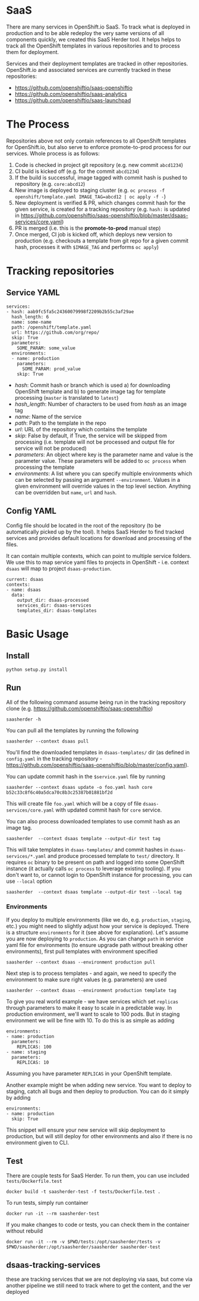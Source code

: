 # SaaS

There are many services in OpenShift.io SaaS. To track what is deployed in production and to be able redeploy the very same versions of all components quickly, we created this SaaS Herder tool. It helps helps to track all the OpenShift templates in various repositories and to process them for deployment.

Services and their deployment templates are tracked in other repositories. OpenShift.io and associated services are currently tracked in these repositories:

* https://github.com/openshiftio/saas-openshiftio
* https://github.com/openshiftio/saas-analytics
* https://github.com/openshiftio/saas-launchpad

# The Process

Repositories above not only contain references to all OpenShift templates for OpenShift.io, but also serve to enforce promote-to-prod process for our services. Whole process is as follows:

1. Code is checked in project git repository (e.g. new commit `abcd1234`)
2. CI build is kicked off (e.g. for the commit `abcd1234`)
3. If the build is successful, image tagged with commit hash is pushed to repository (e.g. `core:abcd12`)
4. New image is deployed to staging cluster (e.g. `oc process -f openshift/template.yaml IMAGE_TAG=abcd12 | oc apply -f -`)
5. New deployment is verified & PR, which changes commit hash for the given service, is created for a tracking repository (e.g. `hash:` is updated in https://github.com/openshiftio/saas-openshiftio/blob/master/dsaas-services/core.yaml)
6. PR is merged (i.e. this is the **promote-to-prod** manual step)
7. Once merged, CI job is kicked off, which deploys new version to production (e.g. checkouts a template from git repo for a given commit hash, processes it with `$IMAGE_TAG` and performs `oc apply`)

# Tracking repositories
## Service YAML

```
services:
- hash: aab9fc5fa5c24360079998f2209b2b55c3af29ae
  hash_length: 6
  name: some-name
  path: /openshift/template.yaml
  url: https://github.com/org/repo/
  skip: True
  parameters:
    SOME_PARAM: some_value
  environments:
  - name: production
    parameters:
      SOME_PARAM: prod_value
    skip: True
```

* *hash*: Commit hash or branch which is used a) for downloading OpenShift template and b) to generate image tag for template processing (`master` is translated to `latest`)
* *hash_length*: Number of characters to be used from *hash* as an image tag
* *name*: Name of the service
* *path*: Path to the template in the repo
* *url*: URL of the repository which contains the template
* *skip*: False by default, if True, the service will be skipped from processing (i.e. template will not be processed and output file for service will not be produced)
* *parameters*: An object where key is the parameter name and value is the parameter value. These parameters will be added to `oc process` when processing the template
* *environments*: A list where you can specify multiple environments which can be selected by passing an argument `--environment`. Values in a given environment will override
  values in the top level section. Anything can be overridden but `name`, `url` and `hash`.

## Config YAML

Config file should be located in the root of the repository (to be automatically picked up by the tool). It helps SaaS Herder to find tracked services and provides default locations for download and processing of the files.

It can contain multiple contexts, which can point to multiple service folders. We use this to map service yaml files to projects in OpenShift - i.e. context `dsaas` will map to project `dsaas-production`. 

```
current: dsaas
contexts:
- name: dsaas
  data:
    output_dir: dsaas-processed
    services_dir: dsaas-services
    templates_dir: dsaas-templates 
```

# Basic Usage

## Install

```
python setup.py install
```

## Run

All of the following command assume being run in the tracking repository clone (e.g. https://github.com/openshiftio/saas-openshiftio)

```
saasherder -h
```

You can pull all the templates by running the following

```
saasherder --context dsaas pull
```

You'll find the downloaded templates in `dsaas-templates/` dir (as defined in `config.yaml` in the tracking repository - https://github.com/openshiftio/saas-openshiftio/blob/master/config.yaml).

You can update commit hash in the `$service.yaml` file by running

```
saasherder --context dsaas update -o foo.yaml hash core b52c33c8f6c40a5dca70c8b3c25387b01881bf2d
```

This will create file `foo.yaml` which will be a copy of file `dsaas-services/core.yaml` with updated commit hash for `core` service.

You can also process downloaded templates to use commit hash as an image tag.

```
saasherder  --context dsaas template --output-dir test tag
```

This will take templates in `dsaas-templates/` and commit hashes in `dsaas-services/*.yaml` and produce processed template to `test/` directory.
It requires `oc` binary to be present on path and logged into some OpenShift instance (it actually calls `oc process` to leverage existing tooling). If you don't want to, or cannot login to OpenShift instance for processing, you can use `--local` option

```
saasherder  --context dsaas template --output-dir test --local tag 
```


### Environments

If you deploy to multiple environments (like we do, e.g. `production`, `staging`, etc.) you might need to slightly adjust how your service is deployed. There is a structure `environments` for it (see above for explanation). Let's assume you are now deploying to `production`. As you can change `path` in service yaml file for environments (to ensure upgrade path without breaking other environments), first pull templates with environment specified

```
saasherder --context dsaas --environment production pull
```

Next step is to process templates - and again, we need to specify the environment to make sure right values (e.g. parameters) are used

```
saasherder --context dsaas --environment production template tag
```

To give you real world example - we have services which set `replicas` through parameters to make it easy to scale in a predictable way. In production environment, we'll want to scale to 100 pods. But in staging environment we will be fine with 10. To do this is as simple as adding

```
environments:
- name: production
  parameters:
    REPLICAS: 100
- name: staging
  parameters:
    REPLICAS: 10
```

Assuming you have parameter `REPLICAS` in your OpenShift template.

Another example might be when adding new service. You want to deploy to staging, catch all bugs and then deploy to production. You can do it simply by adding

```
environments:
- name: production
  skip: True
```

This snippet will ensure your new service will skip deployment to production, but will still deploy for other environments and also if there is no environment given to CLI.

## Test

There are couple tests for SaaS Herder. To run them, you can use included `tests/Dockerfile.test`

```
docker build -t saasherder-test -f tests/Dockerfile.test .
```

To run tests, simply run container

```
docker run -it --rm saasherder-test
```

If you make changes to code or tests, you can check them in the container without rebuild

```
docker run -it --rm -v $PWD/tests:/opt/saasherder/tests -v $PWD/saasherder:/opt/saasherder/saasherder saasherder-test
```

## dsaas-tracking-services
these are tracking services that we are not deploying via saas, but come via another pipeline
we still need to track where to get the content, and the ver deployed 

